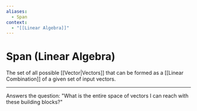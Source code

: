 ```yaml
---
aliases:
  - Span
context:
  - "[[Linear Algebra]]"
---
```


# Span (Linear Algebra)

The set of all possible [[Vector|Vectors]] that can be formed as a [[Linear Combination]] of a given set of input vectors.

---

Answers the question: "What is the entire space of vectors I can reach with these building blocks?"
